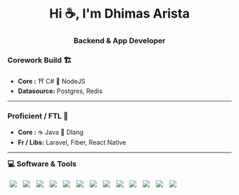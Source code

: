 <h1 align="center">Hi ☕, I'm Dhimas Arista</h1>
<h3 align="center">Backend & App Developer</h3>

### Corework Build 🏗️
- **Core :** ⛩️ C# 🐢 NodeJS  
- **Datasource:** Postgres, Redis  

---

### Proficient / FTL 🌵
- **Core :** ☕ Java 🔖 Dlang  
- **Fr / Libs:** Laravel, Fiber, React Native  

---

<h3 align="left" style="max-width: 600px; margin: 0 auto 1rem 0;">💻 Software & Tools</h3>
<p style="max-width: 800px; margin: 0 auto; text-align: left;">
  <img src="https://img.shields.io/badge/Linux-%23FCC624?logo=linux&logoColor=black" style="margin: 5px;" />
  <img src="https://img.shields.io/badge/Git-%23F1502F?logo=git&logoColor=white" style="margin: 5px;" />
  <img src="https://img.shields.io/badge/DBeaver-%234A90E2?logo=dbeaver&logoColor=white" style="margin: 5px;" />
  <img src="https://img.shields.io/badge/Postman-%23FF6C37?logo=postman&logoColor=white" style="margin: 5px;" />
  <img src="https://img.shields.io/badge/SocketIO-%23B0B0B0?logo=socketdotio&logoColor=black&color=white" style="margin: 5px;" />
  <img src="https://img.shields.io/badge/Unit%20Testing-%23FF5722?logo=jest&logoColor=white" style="margin: 5px;" />
  <img src="https://img.shields.io/badge/Nginx-%23009639?logo=nginx&logoColor=white" style="margin: 5px;" />
  <img src="https://img.shields.io/badge/Docker-%232496ED?logo=docker&logoColor=white" style="margin: 5px;" />
  <img src="https://img.shields.io/badge/RabbitMQ-%23FF6600?logo=rabbitmq&logoColor=white" style="margin: 5px;" />
  <img src="https://img.shields.io/badge/Blockchain.com-121D33?logo=blockchaindotcom&logoColor=fff" style="margin: 5px;" />
  <img src="https://img.shields.io/badge/GitHub_Actions-2088FF?logo=github-actions&logoColor=white" style="margin: 5px;" />
  <img src="https://img.shields.io/badge/Hostinger-673DE6?logo=hostinger&logoColor=white" style="margin: 5px;" />
  <img src="https://img.shields.io/badge/Bun-282a36?logo=bun&logoColor=fbf0df" style="margin: 5px;" />
</p>



<!--
| Core | Corework | Proficiencies |
|-------------------------|----------------------|----------------------|
| ![C#](https://custom-icon-badges.demolab.com/badge/CSharp-%23E0559F.svg?logo=cshrp&logoColor=white&style=for-the-badge) ![Java](https://img.shields.io/badge/Java-%23F1413D.svg?logo=openjdk&logoColor=white&style=for-the-badge) | ![NodeJS](https://img.shields.io/badge/NodeJS-339933.svg?logo=node.js&logoColor=white&style=for-the-badge) | ![Laravel](https://img.shields.io/badge/Laravel-EB6A4A?logo=laravel&logoColor=white&style=for-the-badge) ![Go](https://img.shields.io/badge/Fiber-%2300ADD8.svg?logo=go&logoColor=white&style=for-the-badge)	![React Native](https://img.shields.io/badge/react_native-%2320232a.svg?style=for-the-badge&logo=react&logoColor=%2361DAFB) |

![MSSQL](https://custom-icon-badges.demolab.com/badge/MSSQL-EB5A5A.svg?logo=mssql&logoColor=white)
[![LinkedIn](https://custom-icon-badges.demolab.com/badge/LinkedIn-0A66C2?logo=linkedin-white&logoColor=fff)](https://www.linkedin.com/in/dhimasarista/)
[![Instagram Badge](https://img.shields.io/badge/-Instagram-purple?logo=instagram&logoColor=white&link=https://instagram.com/codedhims/)](https://www.instagram.com/codedhims)
[![Gmail](https://img.shields.io/badge/-Gmail-c14438?style=flat&logo=Gmail&logoColor=white)](mailto:mdhimasarista@gmail.com)
[![Website Badge](https://img.shields.io/badge/-Website-c14438?style=flat&logo=Google-Chrome&logoColor=white&link=https://dhimasarista.github.io)](https://dhimasarista.github.io)
[![Github](https://img.shields.io/github/followers/dhimasarista?label=Follow&style=social)](https://github.com/dhimasarista)
